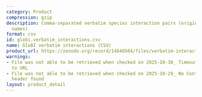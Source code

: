 ```yaml
---
category: Product
compression: gzip
description: Comma-separated verbatim species interaction pairs (original unresolved
  names)
format: csv
id: globi.verbatim_interactions.csv
name: GloBI verbatim interactions (CSV)
product_url: https://zenodo.org/record/14640564/files/verbatim-interactions.csv.gz
warnings:
- File was not able to be retrieved when checked on 2025-10-30_ Timeout connecting
  to URL
- File was not able to be retrieved when checked on 2025-10-29_ No Content-Length
  header found
layout: product_detail
---
```

